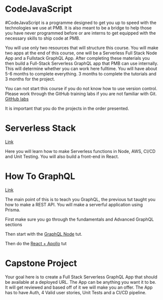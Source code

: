 # CodeJavaScript

#CodeJavaScript is a programme designed to get you up to speed with the technologies we use at PMB. It is also meant to be a bridge to help those you have never programmed before or are interns to get equipped with the necessary skills to ship code at PMB.

You will use only two resources that will structure this course. You will make two apps at the end of this course, one will be a Serverless Full Stack Node App and a Fullstack GraphQL App. After completing these materials you then build a Full-Stack Serverless GraphQL app that PMB can use internally. This will determine whether you can work here fulltime. You will have about 5-6 months to complete everything. 3 months to complete the tutorials and 3 months for the project. 

You can not start this course if you do not know how to use version control. Please work through the GitHub training labs if you are not familiar with Git.  [GitHub labs](https://lab.github.com/courses)

It is important that you do the projects in the order presented.

# Serverless Stack

[Link](https://serverless-stack.com)

Here you will learn how to make Serverless functions in Node, AWS, CI/CD and Unit Testing. You will also build a front-end in React. 

# How To GraphQL

[Link](https://www.howtographql.com/)

The main point of this is to teach you GraphQL, the previous tut taught you how to make a REST API. You will make a serverful application using Prisma. 

First make sure you go through the fundamentals and Advanced GraphQL sections

Then start with the [GraphQL Node](https://www.howtographql.com/graphql-js/0-introduction/) tut.

Then do the [React + Apollo](https://www.howtographql.com/react-apollo/0-introduction/) tut

# Capstone Project

Your goal here is to create a Full Stack Serverless GraphQL App that should be available at a deployed URL. The App can be anything you want it to be.  It will get reviewed and based off of it we will make you an offer.  The App has to have Auth, 4 Valid user stories, Unit Tests and a CI/CD pipeline.
